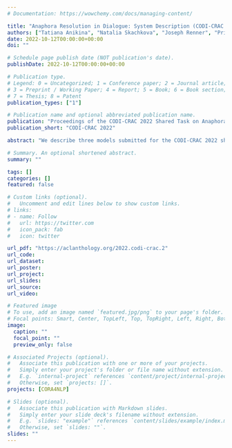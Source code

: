 ```yaml
---
# Documentation: https://wowchemy.com/docs/managing-content/

title: "Anaphora Resolution in Dialogue: System Description (CODI-CRAC 2022 Shared Task)"
authors: ["Tatiana Anikina", "Natalia Skachkova", "Joseph Renner", "Priyansh Trivedi"]
date: 2022-10-12T00:00:00+00:00
doi: ""

# Schedule page publish date (NOT publication's date).
publishDate: 2022-10-12T00:00:00+00:00

# Publication type.
# Legend: 0 = Uncategorized; 1 = Conference paper; 2 = Journal article;
# 3 = Preprint / Working Paper; 4 = Report; 5 = Book; 6 = Book section;
# 7 = Thesis; 8 = Patent
publication_types: ["1"]

# Publication name and optional abbreviated publication name.
publication: "Proceedings of the CODI-CRAC 2022 Shared Task on Anaphora, Bridging, and Discourse Deixis in Dialogue"
publication_short: "CODI-CRAC 2022"

abstract: "We describe three models submitted for the CODI-CRAC 2022 shared task. To perform identity anaphora resolution, we test several combinations of the incremental clustering approach based on the Workspace Coreference System (WCS) with other coreference models. The best result is achieved by adding the “cluster merging” version of the coref-hoi model, which brings up to 10.33% improvement1 over vanilla WCS clustering. Discourse deixis resolution is implemented as multi-task learning: we combine the learning objective of coref-hoi with anaphor type classification. We adapt the higher-order resolution model introduced in Joshi et al. (2019) for bridging resolution given gold mentions and anaphors."

# Summary. An optional shortened abstract.
summary: ""

tags: []
categories: []
featured: false

# Custom links (optional).
#   Uncomment and edit lines below to show custom links.
# links:
# - name: Follow
#   url: https://twitter.com
#   icon_pack: fab
#   icon: twitter

url_pdf: "https://aclanthology.org/2022.codi-crac.2"
url_code: 
url_dataset: 
url_poster:
url_project:
url_slides:
url_source:
url_video:

# Featured image
# To use, add an image named `featured.jpg/png` to your page's folder. 
# Focal points: Smart, Center, TopLeft, Top, TopRight, Left, Right, BottomLeft, Bottom, BottomRight.
image:
  caption: ""
  focal_point: ""
  preview_only: false

# Associated Projects (optional).
#   Associate this publication with one or more of your projects.
#   Simply enter your project's folder or file name without extension.
#   E.g. `internal-project` references `content/project/internal-project/index.md`.
#   Otherwise, set `projects: []`.
projects: [CORA4NLP]

# Slides (optional).
#   Associate this publication with Markdown slides.
#   Simply enter your slide deck's filename without extension.
#   E.g. `slides: "example"` references `content/slides/example/index.md`.
#   Otherwise, set `slides: ""`.
slides: ""
---
```

